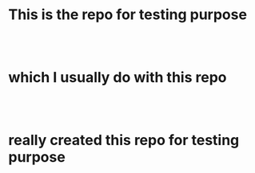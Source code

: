 # This is the repo for testing purpose

<br>
<br>

# which I usually do with this repo

<br>
<br>

# really created this repo for testing purpose
